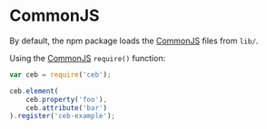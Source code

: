 # CommonJS

By default, the npm package loads the [CommonJS](http://www.commonjs.org/) files from `lib/`.

Using the [CommonJS](http://www.commonjs.org/) `require()` function:
```javascript
var ceb = require('ceb');

ceb.element(
    ceb.property('foo'),
    ceb.attribute('bar')
).register('ceb-example');
```
